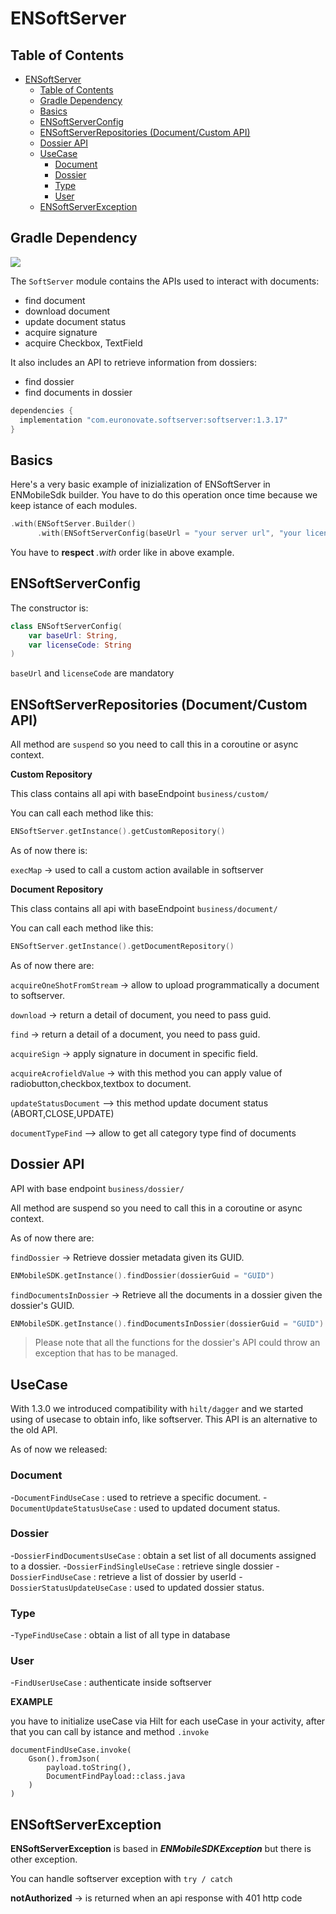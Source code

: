 # ENSoftServer

## Table of Contents
- [ENSoftServer](#ensoftserver)
  - [Table of Contents](#table-of-contents)
  - [Gradle Dependency](#gradle-dependency)
  - [Basics](#basics)
  - [ENSoftServerConfig](#ensoftserverconfig)
  - [ENSoftServerRepositories (Document/Custom API)](#ensoftserverrepositories-documentcustom-api)
  - [Dossier API](#dossier-api)
  - [UseCase](#usecase)
    - [Document](#document)
    - [Dossier](#dossier)
    - [Type](#type)
    - [User](#user)
  - [ENSoftServerException](#ensoftserverexception)


## Gradle Dependency
![](https://badgen.net/badge/stable/1.3.17/blue)

The `SoftServer` module contains the APIs used to interact with documents:

* find document
* download document
* update document status
* acquire signature
* acquire Checkbox, TextField

It also includes an API to retrieve information from dossiers:

* find dossier
* find documents in dossier

```gradle
dependencies {
  implementation "com.euronovate.softserver:softserver:1.3.17"
}
```

## Basics

Here's a very basic example of inizialization of ENSoftServer in ENMobileSdk builder. You have to do this operation once time because we keep istance of each modules.

```kotlin
.with(ENSoftServer.Builder()
      .with(ENSoftServerConfig(baseUrl = "your server url", "your license key")).build())
```

You have to **respect** *.with* order like in above example.

## ENSoftServerConfig

The constructor is: 

```kotlin
class ENSoftServerConfig(
    var baseUrl: String,
    var licenseCode: String
)
```

`baseUrl` and `licenseCode` are mandatory

## ENSoftServerRepositories (Document/Custom API)

All method are `suspend` so you need to call this in a coroutine or async context.

**Custom Repository**

This class contains all api with baseEndpoint `business/custom/`

You can call each method like this:

```kotlin
ENSoftServer.getInstance().getCustomRepository()
``` 

As of now there is:

`execMap` -> used to call a custom action available in softserver

**Document Repository**

This class contains all api with baseEndpoint `business/document/`

You can call each method like this:

```kotlin
ENSoftServer.getInstance().getDocumentRepository()
``` 

As of now there are:

`acquireOneShotFromStream` -> allow to upload programmatically a document to softserver.

`download` -> return a detail of document, you need to pass guid.

`find` -> return a detail of a document, you need to pass guid.

`acquireSign` -> apply signature in document in specific field.

`acquireAcrofieldValue` -> with this method you can apply value of radiobutton,checkbox,textbox to document.

`updateStatusDocument` --> this method update document status (ABORT,CLOSE,UPDATE)

`documentTypeFind` --> allow to get all category type find of documents

## Dossier API

API with base endpoint `business/dossier/`

All method are suspend so you need to call this in a coroutine or async context.

As of now there are:

`findDossier` -> Retrieve dossier metadata given its GUID.

```kotlin
ENMobileSDK.getInstance().findDossier(dossierGuid = "GUID")
``` 

`findDocumentsInDossier` -> Retrieve all the documents in a dossier given the dossier's GUID.

```kotlin
ENMobileSDK.getInstance().findDocumentsInDossier(dossierGuid = "GUID")
``` 

> Please note that all the functions for the dossier's API could throw an exception that has to be managed.

## UseCase

With 1.3.0 we introduced compatibility with `hilt/dagger` and we started using of usecase to obtain info, like softserver. This API is an alternative to the old API.

As of now we released:

### Document

-`DocumentFindUseCase` : used to retrieve a specific document.
-`DocumentUpdateStatusUseCase` : used to updated document status.

### Dossier

-`DossierFindDocumentsUseCase` : obtain a set list of all documents assigned to a dossier.
-`DossierFindSingleUseCase` : retrieve single dossier
-`DossierFindUseCase` : retrieve a list of dossier by userId
-`DossierStatusUpdateUseCase` : used to updated dossier status.

### Type

-`TypeFindUseCase` : obtain a list of all type in database

### User

-`FindUserUseCase` : authenticate inside softserver

**EXAMPLE** 

you have to initialize useCase via Hilt for each useCase in your activity, after that you can call by istance and method `.invoke`

```
documentFindUseCase.invoke(  
    Gson().fromJson(  
        payload.toString(),  
        DocumentFindPayload::class.java  
    )  
)
```

## ENSoftServerException

**ENSoftServerException** is based in ***ENMobileSDKException*** but there is other exception.

You can handle softserver exception with `try / catch`

**notAuthorized** -> is returned when an api response with 401 http code